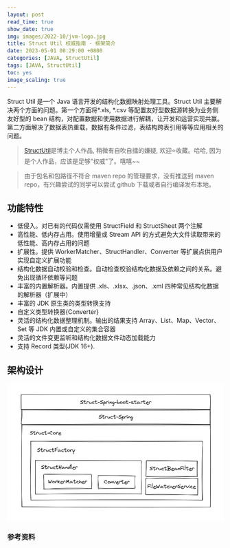 ```yaml
---
layout: post
read_time: true
show_date: true
img: images/2022-10/jvm-logo.jpg
title: Struct Util 权威指南 - 框架简介
date: 2023-05-01 00:29:00 +0800
categories: [JAVA, StructUtil]
tags: [JAVA, StructUtil]
toc: yes
image_scaling: true
---
```


Struct Util 是一个 Java 语言开发的结构化数据映射处理工具。Struct Util 主要解决两个方面的问题。第一个方面将*.xls, *.csv 等配置友好型数据源转换为业务侧友好型的 bean 结构，对配置数据和使用数据进行解耦，让开发和运营实现共赢。第二方面解决了数据表热重载，数据有条件过滤，表结构跨表引用等等应用相关的问题。

> [StructUtil](https://github.com/TinyZzh/StructUtil)是博主个人作品, 稍微有自吹自擂的嫌疑, 欢迎:star:收藏。哈哈, 因为是个人作品，应该是足够"权威"了。嘻嘻~~

> 由于包名和包路径不符合 maven repo 的管理要求，没有推送到 maven repo，有兴趣尝试的同学可以尝试 github 下载或者自行编译发布本地。

## 功能特性

- 低侵入。对已有的代码仅需使用 StructField 和 StructSheet 两个注解
- 高性能、低内存占用。使用增量或 Stream API 的方式避免大文件读取带来的低性能、高内存占用的问题
- 扩展性。提供 WorkerMatcher、StructHandler、Converter 等扩展点供用户实现自定义扩展功能
- 结构化数据自动校验和检查。自动检查校验结构化数据及依赖之间的关系。避免出现循环依赖等问题
- 丰富的内置解析器。内置提供 .xls、.xlsx、.json、.xml 四种常见结构化数据的解析器（扩展中）
- 丰富的 JDK 原生类的类型转换支持
- 自定义类型转换器{Converter}
- 灵活的结构化数据整理机制。输出的结果支持 Array、List、Map、Vector、Set 等 JDK 内置或自定义的集合容器
- 灵活的文件变更监听和结构化数据文件动态加载能力
- 支持 Record 类型(JDK 16+).

## 架构设计

![](/images/2023-04/structutil_design.png)

### 参考资料
